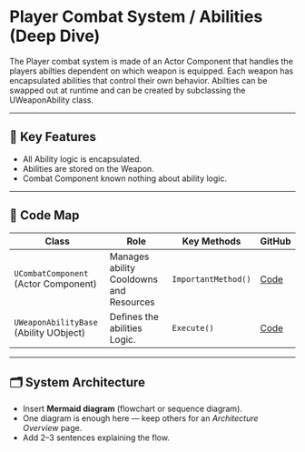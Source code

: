 ﻿# Player Combat System / Abilities (Deep Dive)

The Player combat system is made of an Actor Component that handles the players abilties dependent on which weapon is equipped.
Each weapon has encapsulated abilities that control their own behavior. Abilties can be swapped out at runtime and can be created by 
subclassing the UWeaponAbility class.

---

## 🔑 Key Features
- All Ability logic is encapsulated.
- Abilities are stored on the Weapon.
- Combat Component known nothing about ability logic.

---

## 📂 Code Map
| Class                                  | Role                                    | Key Methods         | GitHub      |
|----------------------------------------|-----------------------------------------|---------------------|-------------|
| `UCombatComponent` (Actor Component)   | Manages ability Cooldowns and Resources | `ImportantMethod()` | [Code](...) |
| `UWeaponAbilityBase` (Ability UObject) | Defines the abilities Logic.            | `Execute()`         | [Code](...) |

---

## 🗂 System Architecture

- Insert **Mermaid diagram** (flowchart or sequence diagram).
- One diagram is enough here — keep others for an *Architecture Overview* page.
- Add 2–3 sentences explaining the flow.